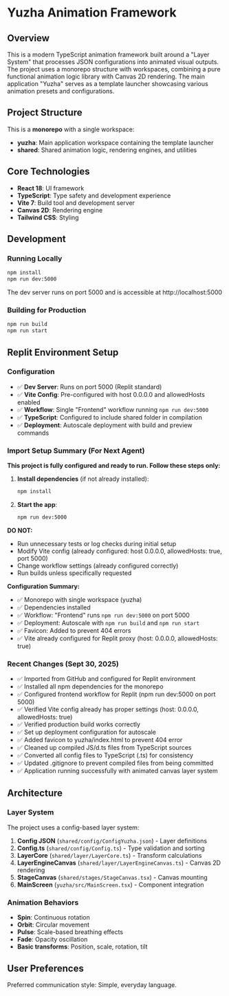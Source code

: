 # Yuzha Animation Framework

## Overview

This is a modern TypeScript animation framework built around a "Layer System" that processes JSON configurations into animated visual outputs. The project uses a monorepo structure with workspaces, combining a pure functional animation logic library with Canvas 2D rendering. The main application "Yuzha" serves as a template launcher showcasing various animation presets and configurations.

## Project Structure

This is a **monorepo** with a single workspace:
- **yuzha**: Main application workspace containing the template launcher
- **shared**: Shared animation logic, rendering engines, and utilities

## Core Technologies

- **React 18**: UI framework
- **TypeScript**: Type safety and development experience
- **Vite 7**: Build tool and development server
- **Canvas 2D**: Rendering engine
- **Tailwind CSS**: Styling

## Development

### Running Locally
```bash
npm install
npm run dev:5000
```

The dev server runs on port 5000 and is accessible at http://localhost:5000

### Building for Production
```bash
npm run build
npm run start
```

## Replit Environment Setup

### Configuration
- ✅ **Dev Server**: Runs on port 5000 (Replit standard)
- ✅ **Vite Config**: Pre-configured with host 0.0.0.0 and allowedHosts enabled
- ✅ **Workflow**: Single "Frontend" workflow running `npm run dev:5000`
- ✅ **TypeScript**: Configured to include shared folder in compilation
- ✅ **Deployment**: Autoscale deployment with build and preview commands

### Import Setup Summary (For Next Agent)
**This project is fully configured and ready to run. Follow these steps only:**

1. **Install dependencies** (if not already installed):
   ```bash
   npm install
   ```

2. **Start the app**:
   ```bash
   npm run dev:5000
   ```

**DO NOT:**
- Run unnecessary tests or log checks during initial setup
- Modify Vite config (already configured: host 0.0.0.0, allowedHosts: true, port 5000)
- Change workflow settings (already configured correctly)
- Run builds unless specifically requested

**Configuration Summary:**
- ✅ Monorepo with single workspace (yuzha)
- ✅ Dependencies installed
- ✅ Workflow: "Frontend" runs `npm run dev:5000` on port 5000
- ✅ Deployment: Autoscale with `npm run build` and `npm run start`
- ✅ Favicon: Added to prevent 404 errors
- ✅ Vite already configured for Replit proxy (host: 0.0.0.0, allowedHosts: true)

### Recent Changes (Sept 30, 2025)
- ✅ Imported from GitHub and configured for Replit environment
- ✅ Installed all npm dependencies for the monorepo
- ✅ Configured frontend workflow for Replit (npm run dev:5000 on port 5000)
- ✅ Verified Vite config already has proper settings (host: 0.0.0.0, allowedHosts: true)
- ✅ Verified production build works correctly
- ✅ Set up deployment configuration for autoscale
- ✅ Added favicon to yuzha/index.html to prevent 404 error
- ✅ Cleaned up compiled JS/d.ts files from TypeScript sources
- ✅ Converted all config files to TypeScript (.ts) for consistency
- ✅ Updated .gitignore to prevent compiled files from being committed
- ✅ Application running successfully with animated canvas layer system

## Architecture

### Layer System
The project uses a config-based layer system:
1. **Config JSON** (`shared/config/ConfigYuzha.json`) - Layer definitions
2. **Config.ts** (`shared/config/Config.ts`) - Type validation and sorting
3. **LayerCore** (`shared/layer/LayerCore.ts`) - Transform calculations
4. **LayerEngineCanvas** (`shared/layer/LayerEngineCanvas.ts`) - Canvas 2D rendering
5. **StageCanvas** (`shared/stages/StageCanvas.tsx`) - Canvas mounting
6. **MainScreen** (`yuzha/src/MainScreen.tsx`) - Component integration

### Animation Behaviors
- **Spin**: Continuous rotation
- **Orbit**: Circular movement
- **Pulse**: Scale-based breathing effects
- **Fade**: Opacity oscillation
- **Basic transforms**: Position, scale, rotation, tilt

## User Preferences

Preferred communication style: Simple, everyday language.
